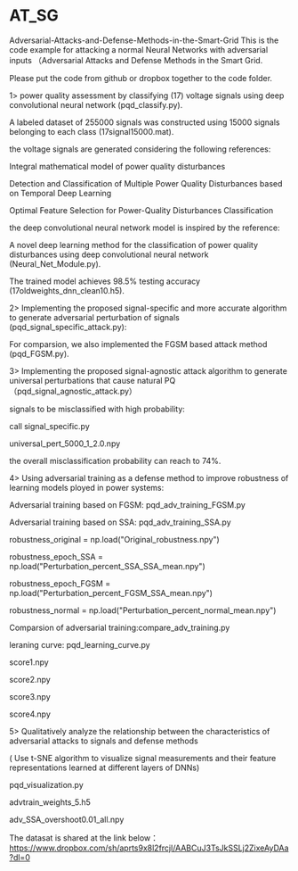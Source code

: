 # AT_SG
 Adversarial-Attacks-and-Defense-Methods-in-the-Smart-Grid
This is the code example for attacking a normal Neural Networks with adversarial inputs （Adversarial Attacks and Defense Methods in the Smart Grid. 

Please put the code from github or dropbox together to the code folder.

1> power quality assessment by classifying (17) voltage signals using deep convolutional neural network (pqd_classify.py).

A labeled dataset of 255000 signals was constructed using 15000 signals belonging to each class (17signal15000.mat).

the voltage signals are generated considering the following references:

Integral mathematical model of power quality disturbances

Detection and Classification of Multiple Power Quality Disturbances based on Temporal Deep Learning

Optimal Feature Selection for Power-Quality Disturbances Classification

the deep convolutional neural network model is inspired by the reference:

A novel deep learning method for the classification of power quality disturbances using deep convolutional neural network (Neural_Net_Module.py).

The trained model achieves 98.5% testing accuracy (17oldweights_dnn_clean10.h5).

2> Implementing the proposed signal-specific and more accurate algorithm to generate adversarial perturbation of signals (pqd_signal_specific_attack.py):

For comparsion, we also implemented the FGSM based attack method (pqd_FGSM.py).


3> Implementing the proposed signal-agnostic attack algorithm to generate universal perturbations that cause natural PQ（pqd_signal_agnostic_attack.py）

signals to be misclassified with high probability:

call signal_specific.py

universal_pert_5000_1_2.0.npy

the overall misclassification probability can reach to 74%.


4> Using adversarial training as a defense method to improve robustness of learning models ployed in power systems:

Adversarial training based on FGSM: pqd_adv_training_FGSM.py

Adversarial training based on SSA: pqd_adv_training_SSA.py

robustness_original = np.load("Original_robustness.npy")

robustness_epoch_SSA = np.load("Perturbation_percent_SSA_SSA_mean.npy")

robustness_epoch_FGSM = np.load("Perturbation_percent_FGSM_SSA_mean.npy")

robustness_normal = np.load("Perturbation_percent_normal_mean.npy")

Comparsion of adversarial training:compare_adv_training.py

leraning curve: pqd_learning_curve.py

score1.npy

score2.npy

score3.npy

score4.npy



5> Qualitatively analyze the relationship between the characteristics of adversarial attacks to signals and defense methods 

( Use t-SNE algorithm  to visualize signal measurements and their feature representations learned at different layers of DNNs)

pqd_visualization.py

advtrain_weights_5.h5

adv_SSA_overshoot0.01_all.npy



The datasat is shared at the link below：
https://www.dropbox.com/sh/aprts9x8l2frcjl/AABCuJ3TsJkSSLj2ZixeAyDAa?dl=0


